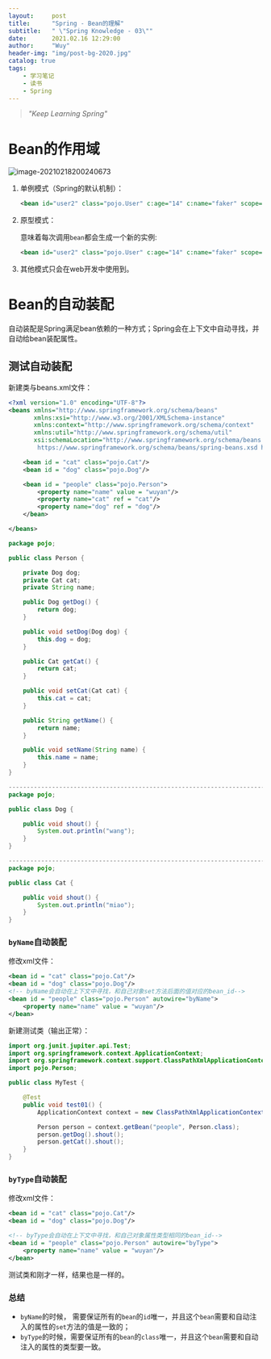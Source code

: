 ```yaml
---
layout:     post
title:      "Spring - Bean的理解"
subtitle:   " \"Spring Knowledge - 03\""
date:       2021.02.16 12:29:00
author:     "Wuy"
header-img: "img/post-bg-2020.jpg"
catalog: true
tags:
    - 学习笔记
    - 读书
    - Spring
---
```


> *"Keep Learning Spring"*

# Bean的作用域

![image-20210218200240673](https://i.loli.net/2021/02/18/du85gixvwVYCpaL.png)

1. 单例模式（Spring的默认机制）：

   ```xml
   <bean id="user2" class="pojo.User" c:age="14" c:name="faker" scope="singleton"/>
   ```

2. 原型模式：

   意味着每次调用`bean`都会生成一个新的实例:

   ```xml
   <bean id="user2" class="pojo.User" c:age="14" c:name="faker" scope="prototype"/>
   ```

3. 其他模式只会在web开发中使用到。

# Bean的自动装配

自动装配是Spring满足bean依赖的一种方式；Spring会在上下文中自动寻找，并自动给bean装配属性。

## 测试自动装配

新建类与beans.xml文件：

```xml
<?xml version="1.0" encoding="UTF-8"?>
<beans xmlns="http://www.springframework.org/schema/beans"
       xmlns:xsi="http://www.w3.org/2001/XMLSchema-instance"
       xmlns:context="http://www.springframework.org/schema/context"
       xmlns:util="http://www.springframework.org/schema/util"
       xsi:schemaLocation="http://www.springframework.org/schema/beans
        https://www.springframework.org/schema/beans/spring-beans.xsd http://www.springframework.org/schema/context https://www.springframework.org/schema/context/spring-context.xsd http://www.springframework.org/schema/util https://www.springframework.org/schema/util/spring-util.xsd">

    <bean id = "cat" class="pojo.Cat"/>
    <bean id = "dog" class="pojo.Dog"/>

    <bean id = "people" class="pojo.Person">
        <property name="name" value = "wuyan"/>
        <property name="cat" ref = "cat"/>
        <property name="dog" ref = "dog"/>
    </bean>

</beans>
```

```java
package pojo;

public class Person {

    private Dog dog;
    private Cat cat;
    private String name;

    public Dog getDog() {
        return dog;
    }

    public void setDog(Dog dog) {
        this.dog = dog;
    }

    public Cat getCat() {
        return cat;
    }

    public void setCat(Cat cat) {
        this.cat = cat;
    }

    public String getName() {
        return name;
    }

    public void setName(String name) {
        this.name = name;
    }
}

----------------------------------------------------------------------------------------------
package pojo;

public class Dog {

    public void shout() {
        System.out.println("wang");
    }
}

----------------------------------------------------------------------------------------------
package pojo;

public class Cat {

    public void shout() {
        System.out.println("miao");
    }
}
```

### `byName`自动装配

修改xml文件：

```xml
<bean id = "cat" class="pojo.Cat"/>
<bean id = "dog" class="pojo.Dog"/>
<!-- byName会自动在上下文中寻找，和自己对象set方法后面的值对应的bean_id-->
<bean id = "people" class="pojo.Person" autowire="byName">
    <property name="name" value = "wuyan"/>
</bean>
```

新建测试类（输出正常）：

```java
import org.junit.jupiter.api.Test;
import org.springframework.context.ApplicationContext;
import org.springframework.context.support.ClassPathXmlApplicationContext;
import pojo.Person;

public class MyTest {

    @Test
    public void test01() {
        ApplicationContext context = new ClassPathXmlApplicationContext("beans.xml");

        Person person = context.getBean("people", Person.class);
        person.getDog().shout();
        person.getCat().shout();
    }
}

```

### `byType`自动装配

修改xml文件：

```xml
<bean id = "cat" class="pojo.Cat"/>
<bean id = "dog" class="pojo.Dog"/>

<!-- byType会自动在上下文中寻找，和自己对象属性类型相同的bean_id-->
<bean id = "people" class="pojo.Person" autowire="byType">
    <property name="name" value = "wuyan"/>
</bean>
```

测试类和刚才一样，结果也是一样的。

### 总结

- `byName`的时候， 需要保证所有的`bean`的`id`唯一，并且这个`bean`需要和自动注入的属性的`set`方法的值是一致的；
- `byType`的时候，需要保证所有的`bean`的`class`唯一，并且这个`bean`需要和自动注入的属性的类型要一致。